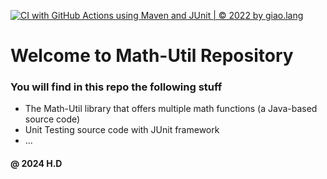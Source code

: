 [![CI with GitHub Actions using Maven and JUnit | © 2022 by giao.lang](https://github.com/CatCoolKit/StartGit/actions/workflows/ci-maven.yml/badge.svg)](https://github.com/CatCoolKit/StartGit/actions/workflows/ci-maven.yml)

# Welcome to Math-Util Repository

### You will find in this repo the following stuff

- The Math-Util library that offers multiple math functions (a Java-based source code)
- Unit Testing source code with JUnit framework
- ...

#### @ 2024 H.D
